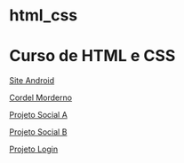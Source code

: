 # html_css
<h1> Curso de HTML e CSS </h1>

<a href="https://andrerochadsr.github.io/projeto-android/" target="_blank">Site Android</a>

<a href="https://andrerochadsr.github.io/projeto-cordel/" target="_blank">Cordel Morderno</a>

<a href="https://andrerochadsr.github.io/projeto-social/" target="_blank">Projeto Social A</a>

<a href="https://andrerochadsr.github.io/projeto-social-b/" target="_blank">Projeto Social B</a>

<a href="https://andrerochadsr.github.io/projeto-login-a/" target="_blank">Projeto Login</a>